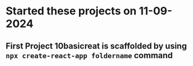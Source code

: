 # Started these projects on 11-09-2024 

## First Project 10basicreat is scaffolded by using `npx create-react-app foldername` command
